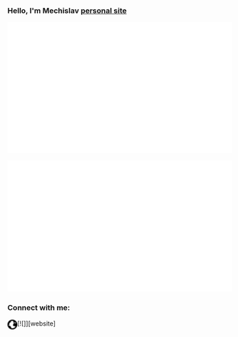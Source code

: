 ### Hello, I'm Mechislav [personal site](https://pugavkomm.github.io/#/)

![image](https://github.com/Pugavkomm/Pugavkomm-github-stats/blob/master/generated/languages.svg) 
 
![image](https://github.com/Pugavkomm/Pugavkomm-github-stats/blob/master/generated/overview.svg)

### Connect with me:
[![<img align="left" alt="codeSTACKr.com" width="22px" src="https://raw.githubusercontent.com/iconic/open-iconic/master/svg/globe.svg" />]][website]

